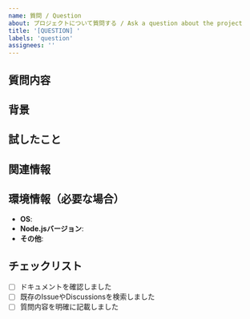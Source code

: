 ```yaml
---
name: 質問 / Question
about: プロジェクトについて質問する / Ask a question about the project
title: '[QUESTION] '
labels: 'question'
assignees: ''
---
```


## 質問内容

<!-- 質問したい内容を明確に記載してください -->

## 背景

<!-- なぜこの質問をしているのか、背景を説明してください -->

## 試したこと

<!-- すでに試したことや調べたことがあれば記載してください -->

## 関連情報

<!-- 質問に関連するコード、エラーメッセージ、スクリーンショットなどがあれば添付してください -->

## 環境情報（必要な場合）

- **OS**:
- **Node.jsバージョン**:
- **その他**:

## チェックリスト

- [ ] ドキュメントを確認しました
- [ ] 既存のIssueやDiscussionsを検索しました
- [ ] 質問内容を明確に記載しました
